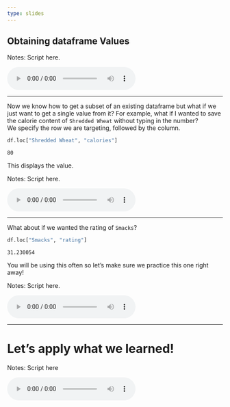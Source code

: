 ```yaml
---
type: slides
---
```


## Obtaining dataframe Values

Notes: Script here.

<html>

<audio controls >

<source src="placeholder_audio.mp3" />

</audio>

</html>

---

Now we know how to get a subset of an existing dataframe but what if we
just want to get a single value from it? For example, what if I wanted
to save the calorie content of `Shredded Wheat` without typing in the
number?  
We specify the row we are targeting, followed by the column.

``` python
df.loc["Shredded Wheat", "calories"]
```

```out
80
```

This displays the value.

Notes: Script here.

<html>

<audio controls >

<source src="placeholder_audio.mp3" />

</audio>

</html>

---

What about if we wanted the rating of `Smacks`?

``` python
df.loc["Smacks", "rating"]
```

```out
31.230054
```

You will be using this often so let’s make sure we practice this one
right away\!

Notes: Script here.

<html>

<audio controls >

<source src="placeholder_audio.mp3" />

</audio>

</html>

---

# Let’s apply what we learned\!

Notes: Script here

<html>

<audio controls >

<source src="placeholder_audio.mp3" />

</audio>

</html>
